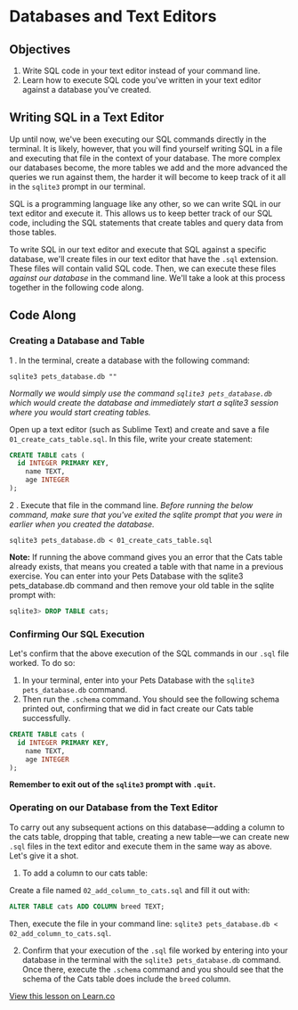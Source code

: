 # Databases and Text Editors

## Objectives

1. Write SQL code in your text editor instead of your command line. 
2. Learn how to execute SQL code you've written in your text editor against a database you've created. 

## Writing SQL in a Text Editor

Up until now, we've been executing our SQL commands directly in the terminal. It is likely, however, that you will find yourself writing SQL in a file and executing that file in the context of your database. The more complex our databases become, the more tables we add and the more advanced the queries we run against them, the harder it will become to keep track of it all in the `sqlite3` prompt in our terminal. 

SQL is a programming language like any other, so we can write SQL in our text editor and execute it. This allows us to keep better track of our SQL code, including the SQL statements that create tables and query data from those tables. 

To write SQL in our text editor and execute that SQL against a specific database, we'll create files in our text editor that have the `.sql` extension. These files will contain valid SQL code. Then, we can execute these files *against our database* in the command line. We'll take a look at this process together in the following code along. 

## Code Along

### Creating a Database and Table

1 . In the terminal, create a database with the following command: 

`sqlite3 pets_database.db ""`

*Normally we would simply use the command `sqlite3 pets_database.db` which would create the database and immediately start a sqlite3 session where you would start creating tables.*


Open up a text editor (such as Sublime Text) and create and save a file `01_create_cats_table.sql`. In this file, write your create statement:

```sql
CREATE TABLE cats (
  id INTEGER PRIMARY KEY,
    name TEXT, 
    age INTEGER
);
```

2 . Execute that file in the command line. *Before running the below command, make sure that you've exited the sqlite prompt that you were in earlier when you created the database.* 

`sqlite3 pets_database.db < 01_create_cats_table.sql`

**Note:** If running the above command gives you an error that the Cats table already exists, that means you created a table with that name in a previous exercise. You can enter into your Pets Database with the sqlite3 pets_database.db command and then remove your old table in the sqlite prompt with:

```sql
sqlite3> DROP TABLE cats;
```

### Confirming Our SQL Execution 

Let's confirm that the above execution of the SQL commands in our `.sql` file worked. To do so:

1. In your terminal, enter into your Pets Database with the `sqlite3 pets_database.db` command. 
2. Then run the `.schema` command. You should see the following schema printed out, confirming that we did in fact create our Cats table successfully. 

```sql
CREATE TABLE cats (
  id INTEGER PRIMARY KEY,
    name TEXT, 
    age INTEGER
);
```

**Remember to exit out of the `sqlite3` prompt with `.quit`.** 

### Operating on our Database from the Text Editor

To carry out any subsequent actions on this database––adding a column to the cats table, dropping that table, creating a new table––we can create new `.sql` files in the text editor and execute them in the same way as above. Let's give it a shot. 

1. To add a column to our cats table:

  Create a file named `02_add_column_to_cats.sql` and fill it out with:
  ```sql
  ALTER TABLE cats ADD COLUMN breed TEXT;
  ```
  Then, execute the file in your command line:
  `sqlite3 pets_database.db < 02_add_column_to_cats.sql`. 

2. Confirm that your execution of the `.sql` file worked by entering into your database in the terminal with the `sqlite3 pets_database.db` command. Once there, execute the `.schema` command and you should see that the schema of the Cats table does include the `breed` column.

<a href='https://learn.co/lessons/databases-and-text-editors' data-visibility='hidden'>View this lesson on Learn.co</a>
